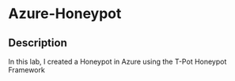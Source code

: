 # Azure-Honeypot

<h2>Description</h2>

In this lab, I created a Honeypot in Azure using the T-Pot Honeypot Framework
